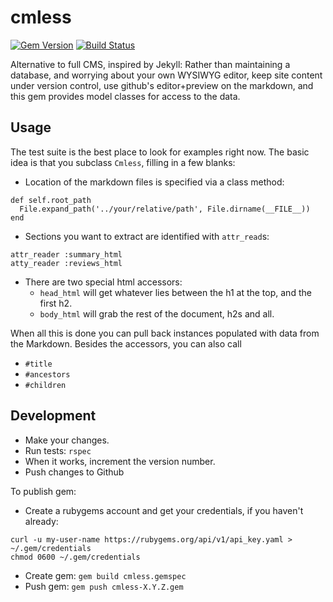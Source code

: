 # cmless

[![Gem Version](https://badge.fury.io/rb/cmless.svg)](http://badge.fury.io/rb/cmless)
[![Build Status](https://travis-ci.org/WGBH/cmless.svg)](https://travis-ci.org/WGBH/cmless)

Alternative to full CMS, inspired by Jekyll: Rather than maintaining a database,
and worrying about your own WYSIWYG editor, keep site content under version control,
use github's editor+preview on the markdown, and this gem provides model classes
for access to the data. 

## Usage

The test suite is the best place to look for examples right now.
The basic idea is that you subclass `Cmless`, filling in a few blanks:

- Location of the markdown files is specified via a class method:
```
def self.root_path
  File.expand_path('../your/relative/path', File.dirname(__FILE__))
end
```
- Sections you want to extract are identified with `attr_read`s:
```
attr_reader :summary_html
atty_reader :reviews_html
```
- There are two special html accessors:
  - `head_html` will get whatever lies between the h1 at the top, and the first h2.
  - `body_html` will grab the rest of the document, h2s and all.

When all this is done you can pull back instances populated with data from the Markdown.
Besides the accessors, you can also call
  - `#title`
  - `#ancestors`
  - `#children` 


## Development

- Make your changes.
- Run tests: `rspec`
- When it works, increment the version number.
- Push changes to Github

To publish gem:
- Create a rubygems account and get your credentials, if you haven't already: 
```
curl -u my-user-name https://rubygems.org/api/v1/api_key.yaml > ~/.gem/credentials
chmod 0600 ~/.gem/credentials
```
- Create gem: `gem build cmless.gemspec`
- Push gem: `gem push cmless-X.Y.Z.gem`
